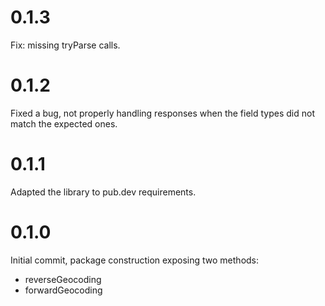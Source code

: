# 0.1.3
Fix: missing tryParse calls.

# 0.1.2
Fixed a bug, not properly handling responses when the field types did not match the expected ones.

# 0.1.1
Adapted the library to pub.dev requirements.

# 0.1.0
Initial commit, package construction exposing two methods:
- reverseGeocoding
- forwardGeocoding